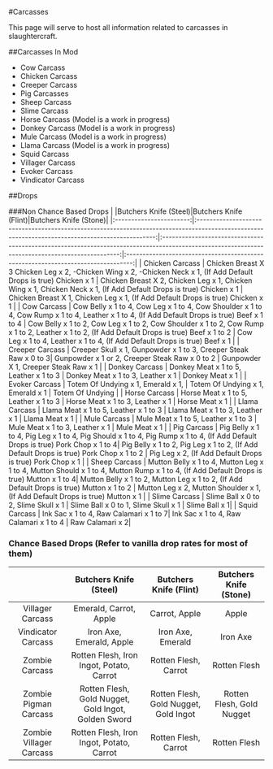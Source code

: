 #Carcasses

This page will serve to host all information related to carcasses in slaughtercraft.

##Carcasses In Mod

 * Cow Carcass
 * Chicken Carcass
 * Creeper Carcass
 * Pig Carcasses
 * Sheep Carcass
 * Slime Carcass
 * Horse Carcass (Model is a work in progress)
 * Donkey Carcass (Model is a work in progress)
 * Mule Carcass (Model is a work in progress)
 * Llama Carcass (Model is a work in progress)
 * Squid Carcass
 * Villager Carcass
 * Evoker Carcass
 * Vindicator Carcass

##Drops

###Non Chance Based Drops
|  |Butchers Knife (Steel)|Butchers Knife (Flint)|Butchers Knife (Stone)|
|:-----------------------:|:-----------------------------------------------------------------------------------------------------------------------------------------------:|:-----------------------------------------------------------------------------------------------------------------------------------------------:|:--------------------------------------------------------------------------------:|
| Chicken Carcass | Chicken Breast X 3  Chicken Leg x 2,  -Chicken Wing x 2,  -Chicken Neck x 1,  (If Add Default Drops is true)  Chicken x 1  | Chicken Breast X 2,  Chicken Leg x 1,  Chicken Wing x 1,  Chicken Neck x 1,  (If Add Default Drops is true)  Chicken x 1   | Chicken Breast X 1,  Chicken Leg x 1,  (If Add Default Drops is true)  Chicken x 1 |
| Cow Carcass | Cow Belly x 1 to 4,  Cow Leg x 1 to 4,  Cow Shoulder x 1 to 4,  Cow Rump x 1 to 4, Leather x 1 to 4,  (If Add Default Drops is true)  Beef x 1 to 4 | Cow Belly x 1 to 2,  Cow Leg x 1 to 2,  Cow Shoulder x 1 to 2,  Cow Rump x 1 to 2,  Leather x 1 to 2,  (If Add Default Drops is true)  Beef x 1 to 2 | Cow Leg x 1 to 4,  Leather x 1 to 4,  (If Add Default Drops is true)  Beef x 1 |
| Creeper Carcass | Creeper Skull x 1,  Gunpowder x 1 to 3, Creeper Steak Raw x 0 to 3| Gunpowder x 1 or 2, Creeper Steak Raw x 0 to 2  | Gunpowder X 1, Creeper Steak Raw x 1 |
| Donkey Carcass | Donkey Meat x 1 to 5,  Leather x 1 to 3 | Donkey Meat x 1 to 3,  Leather x 1 | Donkey Meat x 1 |
| Evoker Carcass | Totem Of Undying x 1,  Emerald x 1, | Totem Of Undying x 1,  Emerald x 1 | Totem Of Undying |
| Horse Carcass | Horse Meat x 1 to 5,  Leather x 1 to 3 | Horse Meat x 1 to 3,  Leather x 1 | Horse Meat x 1 |
| Llama Carcass | Llama Meat x 1 to 5,  Leather x 1 to 3 | Llama Meat x 1 to 3,  Leather x 1 | Llama Meat x 1 |
| Mule Carcass | Mule Meat x 1 to 5,  Leather x 1 to 3 | Mule Meat x 1 to 3,  Leather x 1 | Mule Meat x 1 |
| Pig Carcass | Pig Belly x 1 to 4,  Pig Leg x 1 to 4, Pig Should x 1 to 4, Pig Rump x 1 to 4,  (If Add Default Drops is true) Pork Chop x 1 to 4| Pig Belly x 1 to 2,  Pig Leg x 1 to 2, (If Add Default Drops is true) Pork Chop x 1 to 2 | Pig Leg x 2, (If Add Default Drops is true) Pork Chop x 1 |
| Sheep Carcass | Mutton Belly x 1 to 4,  Mutton Leg x 1 to 4, Mutton Should x 1 to 4, Mutton Rump x 1 to 4,  (If Add Default Drops is true) Mutton x 1 to 4| Mutton Belly x 1 to 2,  Mutton Leg x 1 to 2, (If Add Default Drops is true) Mutton x 1 to 2 | Mutton Leg x 2, Mutton Shoulder x 1, (If Add Default Drops is true) Mutton x 1 |
| Slime Carcass | Slime Ball x 0 to 2, Slime Skull x 1 | Slime Ball x 0 to 1, Slime Skull x 1 | Slime Ball x 1|
| Squid Carcass | Ink Sac x 1 to 4, Raw Calamari x 1 to 7| Ink Sac x 1 to 4, Raw Calamari x 1 to 4 | Raw Calamari x  2|



### Chance Based Drops (Refer to vanilla drop rates for most of them)
|  | Butchers Knife (Steel) | Butchers Knife (Flint) | Butchers Knife (Stone) |
|:-------------------------:|:-------------------------------------------------------------------------------------------------------------------------------------------------:|:-------------------------------------------------------------------------------------------------------------------------------------------------:|:----------------------------------------------------------------------------------:|
| Villager Carcass | Emerald, Carrot, Apple | Carrot, Apple | Apple |
| Vindicator Carcass | Iron Axe, Emerald, Apple | Iron Axe, Emerald | Iron Axe |
| Zombie Carcass | Rotten Flesh, Iron Ingot, Potato, Carrot | Rotten Flesh, Carrot | Rotten Flesh |
| Zombie Pigman Carcass | Rotten Flesh, Gold Nugget, Gold Ingot, Golden Sword | Rotten Flesh, Gold Nugget, Gold Ingot | Rotten Flesh, Gold Nugget |
| Zombie Villager Carcass | Rotten Flesh, Iron Ingot, Potato, Carrot | Rotten Flesh, Carrot | Rotten Flesh |s
